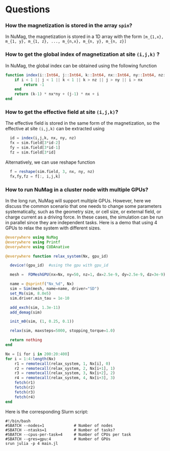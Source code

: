 # Questions

### How the magnetization is stored in the array `spin`?

In NuMag, the magnetization is stored in a 1D array with the form ``[m_{1,x}, m_{1, y}, m_{1, z}, ..., m_{n,x}, m_{n, y}, m_{n, z}]``

### How to get the global index of magnetization at site ``(i,j,k)`` ?

In NuMag, the global index can be obtained using the following function

```julia
function index(i::Int64, j::Int64, k::Int64, nx::Int64, ny::Int64, nz::Int64)
    if i < 1 || j < 1 || k < 1 || k > nz || j > ny || i > nx
        return -1
    end
    return (k-1) * nx*ny + (j-1) * nx + i
end
```

### How to get the effective field at site ``(i,j,k)``?

The effective field is stored in the same form of the magnetization, so the effective at site `(i,j,k)`
can be extracted using

```julia
  id = index(i,j,k, nx, ny, nz)
  fx = sim.field[3*id-2]
  fy = sim.field[3*id-1]
  fz = sim.field[3*id]
```

Alternatively, we can use reshape function

```julia
  f = reshape(sim.field, 3, nx, ny, nz)
  fx,fy,fz = f[:, i,j,k]
```

### How to run NuMag in a cluster node with multiple GPUs?

In the long run, NuMag will support multiple GPUs. However, here we discuss the common scenario that one needs to change
some parameters systematically, such as the geometry size, or cell size, or external field, or charge current as a driving force.
In these cases, the simulation can be run in parallel since they are independent tasks. Here is a demo that using 4 GPUs to relax
the system with different sizes. 

```julia
@everywhere using NuMag
@everywhere using Printf
@everywhere using CUDAnative

@everywhere function relax_system(Nx, gpu_id)

  device!(gpu_id)  #using the gpu with gpu_id

  mesh =  FDMeshGPU(nx=Nx, ny=50, nz=1, dx=2.5e-9, dy=2.5e-9, dz=3e-9)

  name = @sprintf("Nx_%d", Nx)
  sim = Sim(mesh, name=name, driver="SD")
  set_Ms(sim, 8.0e5)
  sim.driver.min_tau = 1e-10

  add_exch(sim, 1.3e-11)
  add_demag(sim)

  init_m0(sim, (1, 0.25, 0.1))

  relax(sim, maxsteps=5000, stopping_torque=1.0)

  return nothing
end

Nx = [i for i in 200:20:400]
for i = 1:4:length(Nx)
    r1 = remotecall(relax_system, 1, Nx[i], 0)
    r2 = remotecall(relax_system, 2, Nx[i+1], 1)
    r3 = remotecall(relax_system, 3, Nx[i+2], 2)
    r4 = remotecall(relax_system, 4, Nx[i+3], 3)
    fetch(r1)
    fetch(r2)
    fetch(r3)
    fetch(r4)
end
```

Here is the corresponding Slurm script:
```
#!/bin/bash
#SBATCH --nodes=1             # Number of nodes
#SBATCH --ntasks=1            # Number of tasks?
#SBATCH --cpus-per-task=4     # Number of CPUs per task
#SBATCH --gres=gpu:4          # Number of GPUs
srun julia -p 4 main.jl
```
